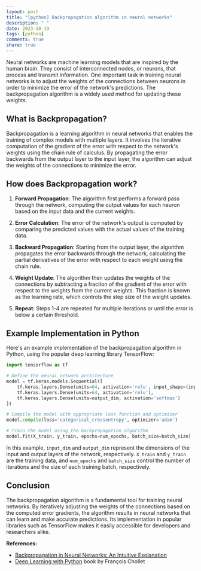 ```yaml
---
layout: post
title: "[python] Backpropagation algorithm in neural networks"
description: " "
date: 2023-10-19
tags: [python]
comments: true
share: true
---
```


Neural networks are machine learning models that are inspired by the human brain. They consist of interconnected nodes, or neurons, that process and transmit information. One important task in training neural networks is to adjust the weights of the connections between neurons in order to minimize the error of the network's predictions. The backpropagation algorithm is a widely used method for updating these weights.

## What is Backpropagation?

Backpropagation is a learning algorithm in neural networks that enables the training of complex models with multiple layers. It involves the iterative computation of the gradient of the error with respect to the network's weights using the chain rule of calculus. By propagating the error backwards from the output layer to the input layer, the algorithm can adjust the weights of the connections to minimize the error.

## How does Backpropagation work?

1. **Forward Propagation**: The algorithm first performs a forward pass through the network, computing the output values for each neuron based on the input data and the current weights.

2. **Error Calculation**: The error of the network's output is computed by comparing the predicted values with the actual values of the training data.

3. **Backward Propagation**: Starting from the output layer, the algorithm propagates the error backwards through the network, calculating the partial derivatives of the error with respect to each weight using the chain rule.

4. **Weight Update**: The algorithm then updates the weights of the connections by subtracting a fraction of the gradient of the error with respect to the weights from the current weights. This fraction is known as the learning rate, which controls the step size of the weight updates.

5. **Repeat**: Steps 1-4 are repeated for multiple iterations or until the error is below a certain threshold.

## Example Implementation in Python

Here's an example implementation of the backpropagation algorithm in Python, using the popular deep learning library TensorFlow:

```python
import tensorflow as tf

# Define the neural network architecture
model = tf.keras.models.Sequential([
    tf.keras.layers.Dense(units=64, activation='relu', input_shape=(input_dim,)),
    tf.keras.layers.Dense(units=64, activation='relu'),
    tf.keras.layers.Dense(units=output_dim, activation='softmax')
])

# Compile the model with appropriate loss function and optimizer
model.compile(loss='categorical_crossentropy', optimizer='adam')

# Train the model using the backpropagation algorithm
model.fit(X_train, y_train, epochs=num_epochs, batch_size=batch_size)
```

In this example, `input_dim` and `output_dim` represent the dimensions of the input and output layers of the network, respectively. `X_train` and `y_train` are the training data, and `num_epochs` and `batch_size` control the number of iterations and the size of each training batch, respectively.

## Conclusion

The backpropagation algorithm is a fundamental tool for training neural networks. By iteratively adjusting the weights of the connections based on the computed error gradients, the algorithm results in neural networks that can learn and make accurate predictions. Its implementation in popular libraries such as TensorFlow makes it easily accessible for developers and researchers alike.

**References:**

- [Backpropagation in Neural Networks: An Intuitive Explanation](https://towardsdatascience.com/backpropagation-in-neural-networks-an-intuitive-explanation-1e715001b872)
- [Deep Learning with Python](https://www.manning.com/books/deep-learning-with-python) book by François Chollet
